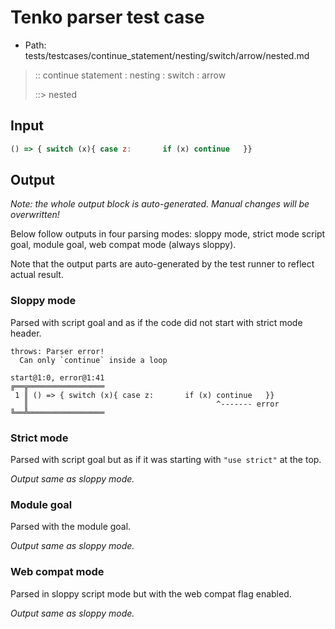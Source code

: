# Tenko parser test case

- Path: tests/testcases/continue_statement/nesting/switch/arrow/nested.md

> :: continue statement : nesting : switch : arrow
>
> ::> nested

## Input

`````js
() => { switch (x){ case z:       if (x) continue   }}
`````

## Output

_Note: the whole output block is auto-generated. Manual changes will be overwritten!_

Below follow outputs in four parsing modes: sloppy mode, strict mode script goal, module goal, web compat mode (always sloppy).

Note that the output parts are auto-generated by the test runner to reflect actual result.

### Sloppy mode

Parsed with script goal and as if the code did not start with strict mode header.

`````
throws: Parser error!
  Can only `continue` inside a loop

start@1:0, error@1:41
╔══╦═════════════════
 1 ║ () => { switch (x){ case z:       if (x) continue   }}
   ║                                          ^------- error
╚══╩═════════════════

`````

### Strict mode

Parsed with script goal but as if it was starting with `"use strict"` at the top.

_Output same as sloppy mode._

### Module goal

Parsed with the module goal.

_Output same as sloppy mode._

### Web compat mode

Parsed in sloppy script mode but with the web compat flag enabled.

_Output same as sloppy mode._
